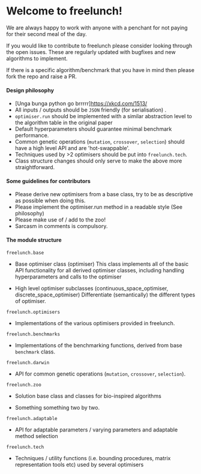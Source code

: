 # Welcome to freelunch!

We are always happy to work with anyone with a penchant for not paying for their second meal of the day.  

If you would like to contribute to freelunch please consider looking through the open issues. These are regularly updated with bugfixes and new algorithms to implement. 

If there is a specific algorithm/benchmark that you have in mind then please fork the repo and raise a PR. 

#### Design philosophy
- [Unga bunga python go brrrrr]https://xkcd.com/1513/
- All inputs / outputs should be `JSON` friendly (for serialisation) .
- `optimiser.run` should be implemented with a similar abstraction level to the algorithm table in the original paper 
- Default hyperparameters should guarantee minimal benchmark performance.
- Common genetic operations (`mutation`, `crossover`, `selection`) should have a high level API and are 'hot-swappable'.
- Techniques used by >2 optimisers should be put into `freelunch.tech`.
- Class structure changes should only serve to make the above more straightforward.


#### Some guidelines for contributors
- Please derive new optimisers from a base class, try to be as descriptive as possible when doing this.
- Please implement the optimiser.run method in a readable style (See philosophy)
- Please make use of / add to the zoo!
- Sarcasm in comments is compulsory.


#### The module structure

`freelunch.base`

- Base optimiser class (optimiser) This class implements all of the basic API functionality for all derived optimiser classes, including handling hyperparameters and calls to the optimiser

- High level optimiser subclasses (continuous_space_optimiser, discrete_space_optimiser) Differentiate (semantically) the different types of optimiser.


`freelunch.optimisers`

- Implementations of the various optimisers provided in freelunch.


`freelunch.benchmarks`

- Implementations of the benchmarking functions, derived from base `benchmark` class. 


`freelunch.darwin`

- API for common genetic operations (`mutation`, `crossover`, `selection`).


`freelunch.zoo`

- Solution base class and classes for bio-inspired algorithms

- Something something two by two. 


`freelunch.adaptable`

- API for adaptable parameters / varying parameters and adaptable method selection


`freelunch.tech`

- Techniques / utility functions (i.e. bounding procedures, matrix representation tools etc) used by several optimisers

